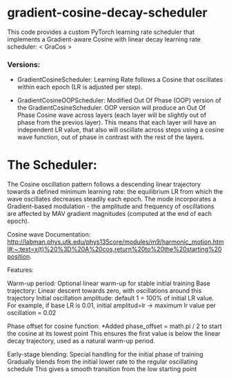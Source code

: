 # gradient-cosine-decay-scheduler

This code provides a custom PyTorch learning rate scheduler that implements a Gradient-aware Cosine with linear decay 
learning rate scheduler:
< GraCos >

### Versions: 

- GradientCosineScheduler: Learning Rate follows a Cosine that oscillates within each epoch (LR is adjusted per step).

- GradientCosineOOPScheduler: Modified Out Of Phase (OOP) version of the GradientCosineScheduler. OOP version will produce an Out Of Phase Cosine wave across layers (each layer will be slightly out of phase from the previos layer). This means that each layer will have an independent LR value, that also will oscillate across steps using a cosine wave function, out of phase in contrast with the rest of the layers.

# The Scheduler:

The Cosine oscillation pattern follows a descending linear trajectory towards a defined minimum learning rate: the equilibrium LR from which
the wave oscillates decreases steadily each epoch.
The <auto> mode incorporates a Gradient-based modulation - the amplitude and frequency of oscillations are affected by MAV gradient 
magnitudes (computed at the end of each epoch).

Cosine wave Documentation:
http://labman.phys.utk.edu/phys135core/modules/m9/harmonic_motion.html#:~:text=x(t)%20%3D%20A%20cos,return%20to%20the%20starting%20position.

Features:

Warm-up period: Optional linear warm-up for stable initial training
Base trajectory: Linear descent towards zero, with oscillations around this trajectory
Initial oscillation amplitude: default 1 = 100% of initial LR value.
For example, if base LR is 0.01, initial amplitud=lr -> maximum lr value per oscillation = 0.02

Phase offset for cosine function:
*Added phase_offset = math.pi / 2 to start the cosine at its lowest point
This ensures the first value is below the linear decay trajectory, used as a natural
warm-up period.

Early-stage blending:
Special handling for the initial phase of training
Gradually blends from the initial lower rate to the regular oscillating schedule
This gives a smooth transition from the low starting point